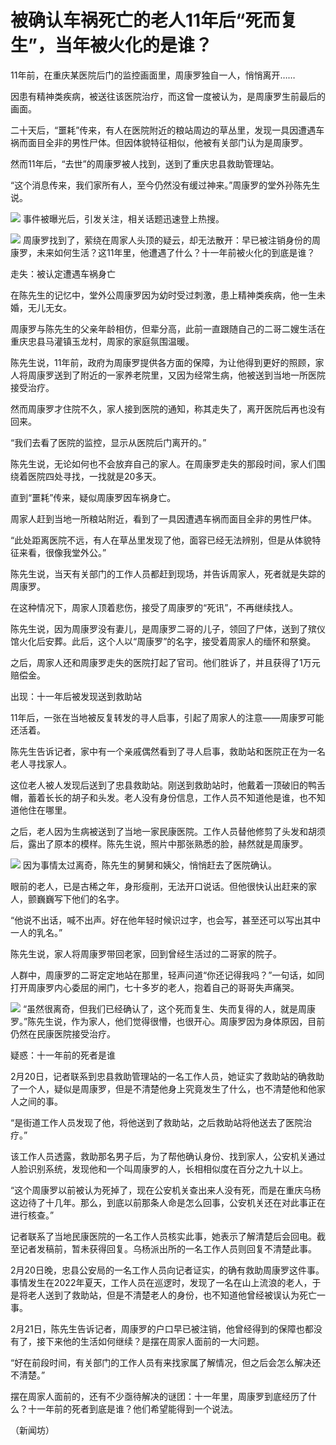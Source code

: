 # 被确认车祸死亡的老人11年后“死而复生”，当年被火化的是谁？

11年前，在重庆某医院后门的监控画面里，周康罗独自一人，悄悄离开……

因患有精神类疾病，被送往该医院治疗，而这曾一度被认为，是周康罗生前最后的画面。

二十天后，“噩耗”传来，有人在医院附近的粮站周边的草丛里，发现一具因遭遇车祸而面目全非的男性尸体。但因体貌特征相似，他被有关部门认为是周康罗。

然而11年后，“去世”的周康罗被人找到，送到了重庆忠县救助管理站。

“这个消息传来，我们家所有人，至今仍然没有缓过神来。”周康罗的堂外孙陈先生说。

![](https://inews.gtimg.com/om_bt/Oyh3N0cNKUUDVqUW_9Af0o7cJQy-h9vASFL473C-_9eQQAA/1000)
事件被曝光后，引发关注，相关话题迅速登上热搜。

![](https://inews.gtimg.com/om_bt/OpYyLa5d87GK1kXWrKNPwpq2GMHpaBAS3z1OFYetW3L44AA/1000)
周康罗找到了，萦绕在周家人头顶的疑云，却无法散开：早已被注销身份的周康罗，未来如何生活？这11年里，他遭遇了什么？十一年前被火化的到底是谁？

走失：被认定遭遇车祸身亡

在陈先生的记忆中，堂外公周康罗因为幼时受过刺激，患上精神类疾病，他一生未婚，无儿无女。

周康罗与陈先生的父亲年龄相仿，但辈分高，此前一直跟随自己的二哥二嫂生活在重庆忠县马灌镇玉龙村，周家的家庭氛围温暖。

陈先生说，11年前，政府为周康罗提供各方面的保障，为让他得到更好的照顾，家人将周康罗送到了附近的一家养老院里，又因为经常生病，他被送到当地一所医院接受治疗。

然而周康罗才住院不久，家人接到医院的通知，称其走失了，离开医院后再也没有回来。

“我们去看了医院的监控，显示从医院后门离开的。”

陈先生说，无论如何也不会放弃自己的家人。在周康罗走失的那段时间，家人们围绕着医院四处寻找，一找就是20多天。

直到“噩耗”传来，疑似周康罗因车祸身亡。

周家人赶到当地一所粮站附近，看到了一具因遭遇车祸而面目全非的男性尸体。

“此处距离医院不远，有人在草丛里发现了他，面容已经无法辨别，但是从体貌特征来看，很像我堂外公。”

陈先生说，当天有关部门的工作人员都赶到现场，并告诉周家人，死者就是失踪的周康罗。

在这种情况下，周家人顶着悲伤，接受了周康罗的“死讯”，不再继续找人。

陈先生说，因为周康罗没有妻儿，是周康罗二哥的儿子，领回了尸体，送到了殡仪馆火化后安葬。此后，这个人以“周康罗”的名字，接受着周家人的缅怀和祭奠。

之后，周家人还和周康罗走失的医院打起了官司。他们胜诉了，并且获得了1万元赔偿金。

出现：十一年后被发现送到救助站

11年后，一张在当地被反复转发的寻人启事，引起了周家人的注意——周康罗可能还活着。

陈先生告诉记者，家中有一个亲戚偶然看到了寻人启事，救助站和医院正在为一名老人寻找家人。

这位老人被人发现后送到了忠县救助站。刚送到救助站时，他戴着一顶破旧的鸭舌帽，蓄着长长的胡子和头发。老人没有身份信息，工作人员不知道他是谁，也不知道他住在哪里。

之后，老人因为生病被送到了当地一家民康医院。工作人员替他修剪了头发和胡须后，露出了原本的模样。陈先生说，照片中那张熟悉的脸，赫然就是周康罗。

![](https://inews.gtimg.com/om_bt/O6eZVQaCTYTxclFyOXlvp9X1sp3P6fSSSnE8ln29FQgNoAA/1000)
因为事情太过离奇，陈先生的舅舅和姨父，悄悄赶去了医院确认。

眼前的老人，已是古稀之年，身形瘦削，无法开口说话。但他很快认出赶来的家人，颤巍巍写下他们的名字。

“他说不出话，喊不出声。好在他年轻时候识过字，也会写，甚至还可以写出其中一人的乳名。”

陈先生说，家人将周康罗带回老家，回到曾经生活过的二哥家的院子。

人群中，周康罗的二哥定定地站在那里，轻声问道“你还记得我吗？”一句话，如同打开周康罗内心委屈的闸门，七十多岁的老人，抱着自己的哥哥失声痛哭。

![](https://inews.gtimg.com/om_bt/Ok8F5OALNiS3uPPMsVlvmO75nia5Gicx3Ap214vFA9GocAA/1000)
“虽然很离奇，但我们已经确认了，这个死而复生、失而复得的人，就是周康罗。”陈先生说，作为家人，他们觉得很懵，也很开心。周康罗因为身体原因，目前仍然在民康医院接受治疗。

疑惑：十一年前的死者是谁

2月20日，记者联系到忠县救助管理站的一名工作人员，她证实了救助站的确救助了一个人，疑似是周康罗，但是不清楚他身上究竟发生了什么，也不清楚他和他家人之间的事。

“是街道工作人员发现了他，将他送到了救助站，之后救助站将他送去了医院治疗。”

该工作人员透露，救助那名男子后，为了帮他确认身份、找到家人，公安机关通过人脸识别系统，发现他和一个叫周康罗的人，长相相似度在百分之九十以上。

“这个周康罗以前被认为死掉了，现在公安机关查出来人没有死，而是在重庆乌杨这边待了十几年。那么，到底以前那条人命是怎么回事，公安机关还在对此事正在进行核查。”

记者联系了当地民康医院的一名工作人员核实此事，她表示了解清楚后会回电。截至记者发稿前，暂未获得回复。乌杨派出所的一名工作人员则回复不清楚此事。

2月20日晚，忠县公安局的一名工作人员向记者证实，的确有救助周康罗这件事。事情发生在2022年夏天，工作人员在巡逻时，发现了一名在山上流浪的老人，于是将老人送到了救助站，但是不清楚老人的身份，也不知道他曾经被误认为死亡一事。

2月21日，陈先生告诉记者，周康罗的户口早已被注销，他曾经得到的保障也都没有了，接下来他的生活如何继续？是摆在周家人面前的一大问题。

“好在前段时间，有关部门的工作人员有来找家属了解情况，但之后会怎么解决还不清楚。”

摆在周家人面前的，还有不少亟待解决的谜团：十一年里，周康罗到底经历了什么？十一年前的死者到底是谁？他们希望能得到一个说法。

（新闻坊）

